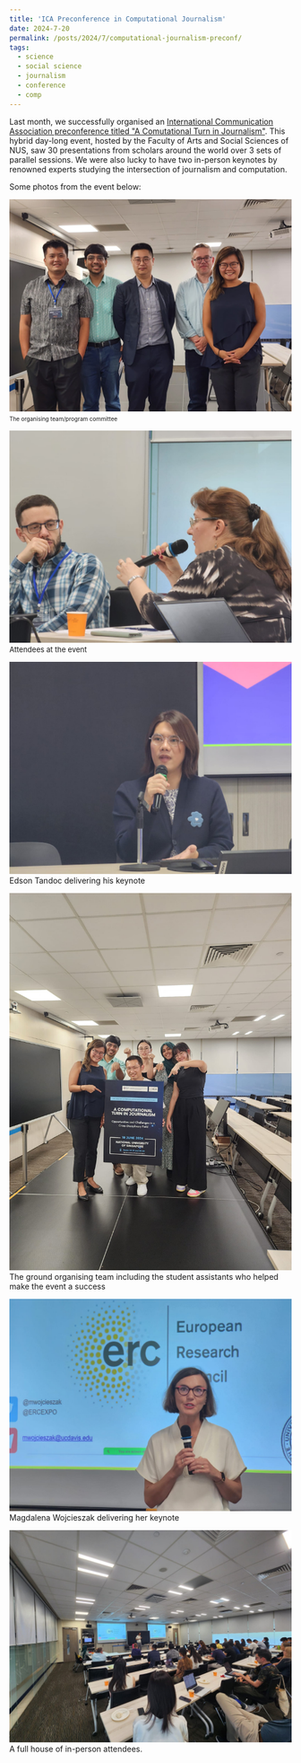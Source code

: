 ```yaml
---
title: 'ICA Preconference in Computational Journalism'
date: 2024-7-20
permalink: /posts/2024/7/computational-journalism-preconf/
tags:
  - science
  - social science
  - journalism
  - conference
  - comp
---
```


Last month, we successfully organised an [International Communication Association preconference titled "A Comutational Turn in Journalism"](https://fass.nus.edu.sg/cnm/ica-2024/). This hybrid day-long event, hosted by the Faculty of Arts and Social Sciences of NUS, saw 30 presentations from scholars around the world over 3 sets of parallel sessions. We were also lucky to have two in-person keynotes by renowned experts studying the intersection of journalism and computation.

Some photos from the event below:

![preconference 1](/assets/images/preconf1.jpg)
<font size="1">  The organising team/program committee </font>

![preconference 2](/assets/images/preconf2.jpg)
<font size="2"> Attendees at the event </font>

![preconference 3](/assets/images/preconf3.jpg)
Edson Tandoc delivering his keynote

![preconference 4](/assets/images/preconf4.jpg)
The ground organising team including the student assistants who helped make the event a success

![preconference 5](/assets/images/preconf5.jpg)
Magdalena Wojcieszak delivering her keynote


![preconference 6](/assets/images/preconf6.jpg)
A full house of in-person attendees.
